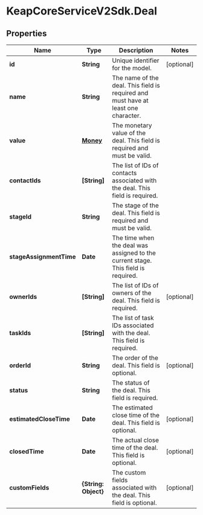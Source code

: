 # KeapCoreServiceV2Sdk.Deal

## Properties

Name | Type | Description | Notes
------------ | ------------- | ------------- | -------------
**id** | **String** | Unique identifier for the model. | [optional] 
**name** | **String** | The name of the deal. This field is required and must have at least one character. | 
**value** | [**Money**](Money.md) | The monetary value of the deal. This field is required and must be valid. | 
**contactIds** | **[String]** | The list of IDs of contacts associated with the deal. This field is required. | 
**stageId** | **String** | The stage of the deal. This field is required and must be valid. | 
**stageAssignmentTime** | **Date** | The time when the deal was assigned to the current stage. This field is required. | 
**ownerIds** | **[String]** | The list of IDs of owners of the deal. This field is required. | [optional] 
**taskIds** | **[String]** | The list of task IDs associated with the deal. This field is required. | 
**orderId** | **String** | The order of the deal. This field is optional. | [optional] 
**status** | **String** | The status of the deal. This field is required. | 
**estimatedCloseTime** | **Date** | The estimated close time of the deal. This field is optional. | [optional] 
**closedTime** | **Date** | The actual close time of the deal. This field is optional. | [optional] 
**customFields** | **{String: Object}** | The custom fields associated with the deal. This field is optional. | [optional] 


